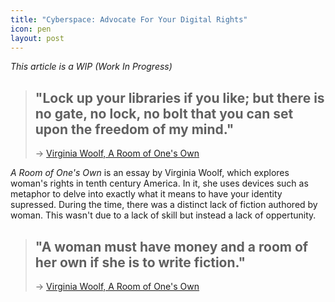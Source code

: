 ```yaml
---
title: "Cyberspace: Advocate For Your Digital Rights"
icon: pen
layout: post
---
```


*This article is a WIP (Work In Progress)*

> ## "Lock up your libraries if you like; but there is no gate, no lock, no bolt that you can set upon the freedom of my mind."
> -> [Virginia Woolf, A Room of One's Own](https://www.goodreads.com/work/quotes/1315615-a-room-of-one-s-own)

*A Room of One's Own* is an essay by Virginia Woolf, which explores woman's rights in tenth century America. In it, she uses devices such as metaphor to delve into exactly what it means to have your identity supressed. During the time, there was a distinct lack of fiction authored by woman. This wasn't due to a lack of skill but instead a lack of oppertunity. 

> ## "A woman must have money and a room of her own if she is to write fiction."
> -> [Virginia Woolf, A Room of One's Own](https://www.goodreads.com/work/quotes/1315615-a-room-of-one-s-own)



